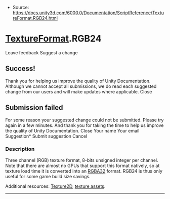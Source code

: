 * Source: https://docs.unity3d.com/6000.0/Documentation/ScriptReference/TextureFormat.RGB24.html

#  [TextureFormat](https://docs.unity3d.com/6000.0/Documentation/ScriptReference/TextureFormat.html).RGB24
Leave feedback
Suggest a change
## Success!
Thank you for helping us improve the quality of Unity Documentation. Although we cannot accept all submissions, we do read each suggested change from our users and will make updates where applicable.
Close
## Submission failed
For some reason your suggested change could not be submitted. Please <a>try again</a> in a few minutes. And thank you for taking the time to help us improve the quality of Unity Documentation.
Close
Your name Your email Suggestion* Submit suggestion
Cancel
### Description
Three channel (RGB) texture format, 8-bits unsigned integer per channel.
Note that there are almost no GPUs that support this format natively, so at texture load time it is converted into an [RGBA32](https://docs.unity3d.com/6000.0/Documentation/ScriptReference/TextureFormat.RGBA32.html) format. RGB24 is thus only useful for some game build size savings.  
  
Additional resources: [Texture2D](https://docs.unity3d.com/6000.0/Documentation/ScriptReference/Texture2D.html), [texture assets](https://docs.unity3d.com/6000.0/Documentation/Manual/Textures.html).
* * *
